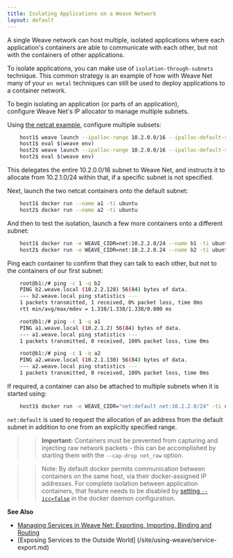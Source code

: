 ```yaml
---
title: Isolating Applications on a Weave Network
layout: default
---
```


A single Weave network can host multiple, isolated applications where each application's containers are able 
to communicate with each other, but not with the containers of other applications.

To isolate applications, you can make use of `isolation-through-subnets` technique.
This common strategy is an example of how with Weave Net many of your `on metal` 
techniques can still be used to deploy applications to a container network.
 
To begin isolating an application (or parts of an application),  
configure Weave Net's IP allocator to manage multiple subnets. 

Using [the netcat example](/site/using-weave/deploying-applications.md), configure multiple subsets:

~~~bash
    host1$ weave launch --ipalloc-range 10.2.0.0/16 --ipalloc-default-subnet 10.2.1.0/24
    host1$ eval $(weave env)
    host2$ weave launch --ipalloc-range 10.2.0.0/16 --ipalloc-default-subnet 10.2.1.0/24 $HOST1
    host2$ eval $(weave env)
~~~

This delegates the entire 10.2.0.0/16 subnet to Weave Net, and instructs
it to allocate from 10.2.1.0/24 within that, if a specific subnet is not
specified. 

Next, launch the two netcat containers onto the default subnet:

~~~bash
    host1$ docker run --name a1 -ti ubuntu
    host2$ docker run --name a2 -ti ubuntu
~~~

And then to test the isolation, launch a few more containers onto a different subnet:

~~~bash
    host1$ docker run -e WEAVE_CIDR=net:10.2.2.0/24 --name b1 -ti ubuntu
    host2$ docker run -e WEAVE_CIDR=net:10.2.2.0.24 --name b2 -ti ubuntu
~~~

Ping each container to confirm that they can talk to each other, but not to the containers of our first subnet:

~~~bash
    root@b1:/# ping -c 1 -q b2
    PING b2.weave.local (10.2.2.128) 56(84) bytes of data.
    --- b2.weave.local ping statistics ---
    1 packets transmitted, 1 received, 0% packet loss, time 0ms
    rtt min/avg/max/mdev = 1.338/1.338/1.338/0.000 ms
~~~

~~~bash
    root@b1:/# ping -c 1 -q a1
    PING a1.weave.local (10.2.1.2) 56(84) bytes of data.
    --- a1.weave.local ping statistics ---
    1 packets transmitted, 0 received, 100% packet loss, time 0ms
~~~

~~~bash
    root@b1:/# ping -c 1 -q a2
    PING a2.weave.local (10.2.1.130) 56(84) bytes of data.
    --- a2.weave.local ping statistics ---
    1 packets transmitted, 0 received, 100% packet loss, time 0ms
~~~

If required, a container can also be attached to multiple subnets when it is started using:

~~~bash
    host1$ docker run -e WEAVE_CIDR="net:default net:10.2.2.0/24" -ti ubuntu
~~~

`net:default` is used to request the allocation of an address from the default subnet in addition to one from an explicitly specified range.

>>**Important:** Containers must be prevented from capturing and injecting raw network packets - this can be accomplished by starting them with the `--cap-drop net_raw` option.

>>Note: By default docker permits communication between containers on the same host, via their docker-assigned IP addresses. For complete
isolation between application containers, that feature needs to be disabled by [setting `--icc=false`](https://docs.docker.com/engine/userguide/networking/default_network/container-communication/#communication-between-containers) in the docker daemon configuration. 

**See Also** 

 * [Managing Services in Weave Net: Exporting, Importing, Binding and Routing](/site/using-weave/service-management.md)
 * [Exposing Services to the Outside World] (/site/using-weave/service-export.md)
 
 
 


